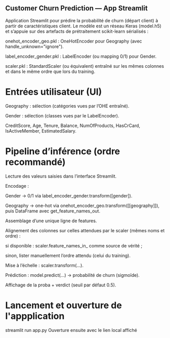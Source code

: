 ## Customer Churn Prediction — App Streamlit

Application Streamlit pour prédire la probabilité de churn (départ client) à partir de caractéristiques client.
Le modèle est un réseau Keras (model.h5) et s’appuie sur des artefacts de prétraitement scikit-learn sérialisés :

onehot_encoder_geo.pkl : OneHotEncoder pour Geography (avec handle_unknown="ignore").

label_encoder_gender.pkl : LabelEncoder (ou mapping 0/1) pour Gender.

scaler.pkl : StandardScaler (ou équivalent) entraîné sur les mêmes colonnes et dans le même ordre que lors du training.

# Entrées utilisateur (UI)

Geography : sélection (catégories vues par l’OHE entraîné).

Gender : sélection (classes vues par le LabelEncoder).

CreditScore, Age, Tenure, Balance, NumOfProducts, HasCrCard, IsActiveMember, EstimatedSalary.

# Pipeline d’inférence (ordre recommandé)

Lecture des valeurs saisies dans l’interface Streamlit.

Encodage :

Gender → 0/1 via label_encoder_gender.transform([gender]).

Geography → one-hot via onehot_encoder_geo.transform([[geography]]), puis DataFrame avec get_feature_names_out.

Assemblage d’une unique ligne de features.

Alignement des colonnes sur celles attendues par le scaler (mêmes noms et ordre) :

si disponible : scaler.feature_names_in_ comme source de vérité ;

sinon, lister manuellement l’ordre attendu (celui du training).

Mise à l’échelle : scaler.transform(...).

Prédiction : model.predict(...) → probabilité de churn (sigmoïde).

Affichage de la proba + verdict (seuil par défaut 0.5).

# Lancement et ouverture de l'appplication
streamlit run app.py
Ouverture ensuite avec le lien local affiché
